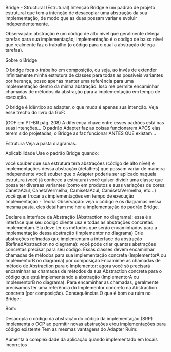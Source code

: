 Bridge - Structural (Estrutural)
Intenção
Bridge é um padrão de projeto estrutural que tem a intenção de desacoplar uma abstração da sua implementação, de modo que as duas possam variar e evoluir independentemente.

Observação: abstração é um código de alto nível que geralmente delega tarefas para sua implementação; implementação é o código de baixo nível que realmente faz o trabalho (o código para o qual a abstração delega tarefas).

Sobre o Bridge

O bridge foca o trabalho em composição, ou seja, ao invés de extender infinitamente minha estrutura de classes para todas as possíveis variantes por herança, posso apenas manter uma referência para uma implementação dentro da minha abstração. Isso me permite encaminhar chamadas de métodos da abstração para a implementação em tempo de execução.

O bridge é idêntico ao adapter, o que muda é apenas sua intenção. Veja esse trecho do livro da GoF:

(GOF em PT-BR pág. 208) A diferença chave entre esses padrões está nas suas intenções… O padrão Adapter faz as coisas funcionarem APÓS elas terem sido projetadas; o Bridge as faz funcionar ANTES QUE existam...

Estrutura
Veja a pasta diagramas.

Aplicabilidade
Use o padrão Bridge quando:

você souber que sua estrutura terá abstrações (código de alto nível) e implementações dessa abstração (detalhes) que possam variar de maneira independente
você souber que o Adapter poderia ser aplicado naquela estrutura (você já conhece a estrutura)
você quiser dividir uma classe que possa ter diversas variantes (como em produtos e suas variações de cores: CanetaAzul, CanetaVermelha, CamisetaAzul, CamisetaVermelha, etc...)
você quer trocar as implementações em tempo de execução
Implementação - Teoria
Observação: veja o código e os diagramas nessa mesma pasta, eles detalham melhor a implementação do padrão Bridge.

Declare a interface da Abstração (Abstraction no diagrama): essa é a interface que seu código cliente usa e todas as abstrações concretas implementam. Ela deve ter os métodos que serão encaminhados para a implementação dessa abstração (Implementor no diagrama)
Crie abstrações refinadas que implementam a interface da abstração (RefinedAbstraction no diagrama): você pode criar quantas abstrações concretas precisar para seu código. Essas classes devem encaminhar chamadas de métodos para sua implementação concreta (ImplementorA ou ImplementorB no diagrama) por composição
Encaminhe as chamadas de método de Abstraction para o Implementor: agora você só precisará encaminhar as chamadas de métodos da sua Abstraction concreta para o código que está implementando a abstração (ImplementorA ou ImplementorB no diagrama). Para encaminhar as chamadas, geralmente precisamos ter uma referência do Implementor concreto na Abstraction concreta (por composição).
Consequências
O que é bom ou ruim no Bridge:

Bom:

Desacopla o código da abstração do código da implementação (SRP)
Implementa o OCP ao permitir novas abstrações e/ou implementações para código existente
Tem as mesmas vantagens do Adapter
Ruim:

Aumenta a complexidade da aplicação quando implementado em locais incorretos
